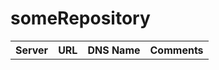 # someRepository

<table>
  <tr>
    <th>Server</th>
    <th>URL</th> 
    <th>DNS Name</th>
    <th>Comments</th>
  </tr>
